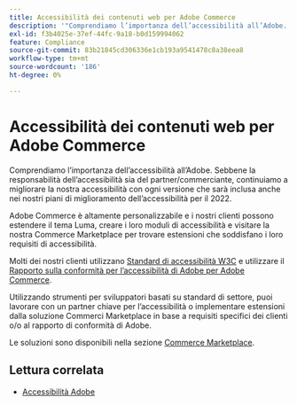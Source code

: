 ```yaml
---
title: Accessibilità dei contenuti web per Adobe Commerce
description: '"Comprendiamo l’importanza dell’accessibilità all’Adobe. Sebbene la responsabilità dell’accessibilità sia del partner/commerciante, continuiamo a migliorare la nostra accessibilità con ogni versione che sarà inclusa anche nei nostri piani di miglioramento dell’accessibilità per il 2022.  '''
exl-id: f3b4025e-37ef-44fc-9a18-b0d159994062
feature: Compliance
source-git-commit: 83b21845cd306336e1cb193a9541478c8a38eea8
workflow-type: tm+mt
source-wordcount: '186'
ht-degree: 0%

---
```


# Accessibilità dei contenuti web per Adobe Commerce

Comprendiamo l’importanza dell’accessibilità all’Adobe. Sebbene la responsabilità dell’accessibilità sia del partner/commerciante, continuiamo a migliorare la nostra accessibilità con ogni versione che sarà inclusa anche nei nostri piani di miglioramento dell’accessibilità per il 2022.

Adobe Commerce è altamente personalizzabile e i nostri clienti possono estendere il tema Luma, creare i loro moduli di accessibilità e visitare la nostra Commerce Marketplace per trovare estensioni che soddisfano i loro requisiti di accessibilità.

Molti dei nostri clienti utilizzano [Standard di accessibilità W3C](https://www.w3.org/WAI/standards-guidelines/) e utilizzare il [Rapporto sulla conformità per l’accessibilità di Adobe per Adobe Commerce](https://www.adobe.com/accessibility/compliance/adobe-commerce-2021-acr.html).

Utilizzando strumenti per sviluppatori basati su standard di settore, puoi lavorare con un partner chiave per l’accessibilità o implementare estensioni dalla soluzione Commerci Marketplace in base a requisiti specifici dei clienti o/o al rapporto di conformità di Adobe.

Le soluzioni sono disponibili nella sezione [Commerce Marketplace](https://marketplace.magento.com/).

## Lettura correlata

* [Accessibilità Adobe](https://www.adobe.com/accessibility.html)

